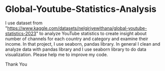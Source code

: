 # Global-Youtube-Statistics-Analysis
I use dataset from "https://www.kaggle.com/datasets/nelgiriyewithana/global-youtube-statistics-2023" to analyze YouTube statistics to create insight about number of channels for each country and category and
examine their income. In that project, I use seaborn, pandas library. In general I clean and analyze data with pandas library and I use seaborn library to do data visualization. Please help me to improve my code. 

Thank You
